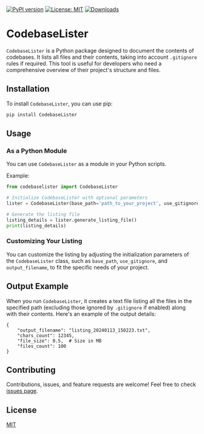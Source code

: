 [![PyPI version](https://badge.fury.io/py/CodebaseLister.svg)](https://badge.fury.io/py/CodebaseLister)
[![License: MIT](https://img.shields.io/badge/License-MIT-green.svg)](https://opensource.org/licenses/MIT)
[![Downloads](https://static.pepy.tech/badge/codebaselister)](https://pepy.tech/project/codebaselister)

# CodebaseLister

`CodebaseLister` is a Python package designed to document the contents of codebases. It lists all files and their contents, taking into account `.gitignore` rules if required. This tool is useful for developers who need a comprehensive overview of their project's structure and files.

## Installation

To install `CodebaseLister`, you can use pip:

```bash
pip install CodebaseLister
```

## Usage

### As a Python Module

You can use `CodebaseLister` as a module in your Python scripts.

Example:

```python
from codebaselister import CodebaseLister

# Initialize CodebaseLister with optional parameters
lister = CodebaseLister(base_path='path_to_your_project', use_gitignore=True)

# Generate the listing file
listing_details = lister.generate_listing_file()
print(listing_details)
```

### Customizing Your Listing

You can customize the listing by adjusting the initialization parameters of the `CodebaseLister` class, such as `base_path`, `use_gitignore`, and `output_filename`, to fit the specific needs of your project.

## Output Example

When you run `CodebaseLister`, it creates a text file listing all the files in the specified path (excluding those ignored by `.gitignore` if enabled) along with their contents. Here's an example of the output details:

```
{
    "output_filename": "listing_20240113_150223.txt",
    "chars_count": 12345,
    "file_size": 0.5,  # Size in MB
    "files_count": 100
}
```

## Contributing

Contributions, issues, and feature requests are welcome! Feel free to check [issues page](https://github.com/chigwell/CodebaseLister/issues).

## License

[MIT](https://choosealicense.com/licenses/mit/)
